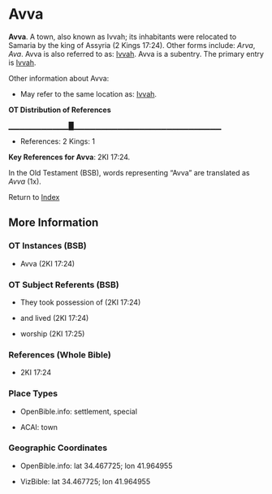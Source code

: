 # Avva
**Avva**. 
A town, also known as Ivvah; its inhabitants were relocated to Samaria by the king of Assyria (2 Kings 17:24). 
Other forms include: 
*Arva*, *Ava*. 
Avva is also referred to as: 
[Ivvah](Ivvah.md). 
Avva is a subentry. The primary entry is 
[Ivvah](Ivvah.md). 




Other information about Avva:


* May refer to the same location as: 
[Ivvah](Ivvah.md). 


**OT Distribution of References**

▁▁▁▁▁▁▁▁▁▁▁█▁▁▁▁▁▁▁▁▁▁▁▁▁▁▁▁▁▁▁▁▁▁▁▁▁▁▁
* References: 2 Kings: 1



**Key References for Avva**: 
2KI 17:24. 


In the Old Testament (BSB), words representing “Avva” are translated as 
*Avva* (1x). 




Return to [Index](00-Index.md)

## More Information

### OT Instances (BSB)

* Avva (2KI 17:24)



### OT Subject Referents (BSB)

* They took possession of (2KI 17:24)

* and lived (2KI 17:24)

* worship (2KI 17:25)



### References (Whole Bible)

* 2KI 17:24


### Place Types

* OpenBible.info: settlement, special

* ACAI: town



### Geographic Coordinates

* OpenBible.info: lat 34.467725; lon 41.964955

* VizBible: lat 34.467725; lon 41.964955




